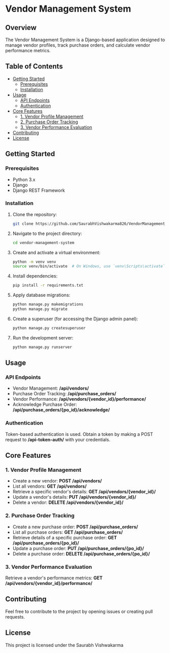 # Vendor Management System

## Overview
The Vendor Management System is a Django-based application designed to manage vendor profiles, track purchase orders, and calculate vendor performance metrics.

## Table of Contents
- [Getting Started](#getting-started)
  - [Prerequisites](#prerequisites)
  - [Installation](#installation)
- [Usage](#usage)
  - [API Endpoints](#api-endpoints)
  - [Authentication](#authentication)
- [Core Features](#core-features)
  - [1. Vendor Profile Management](#1-vendor-profile-management)
  - [2. Purchase Order Tracking](#2-purchase-order-tracking)
  - [3. Vendor Performance Evaluation](#3-vendor-performance-evaluation)
- [Contributing](#contributing)
- [License](#license)

## Getting Started

### Prerequisites
- Python 3.x
- Django
- Django REST Framework

### Installation
1. Clone the repository:
   ```bash
   git clone https://github.com/SaurabhVishwakarma826/VendorManagementSystem.git

2. Navigate to the project directory:
    ```bash
   cd vendor-management-system
   
3. Create and activate a virtual environment:
    ```bash
   python -m venv venv
   source venv/bin/activate  # On Windows, use `venv\Scripts\activate`

4. Install dependencies:

    ```bash
   pip install -r requirements.txt

5. Apply database migrations:
    ```bash
   python manage.py makemigrations
   python manage.py migrate

6. Create a superuser (for accessing the Django admin panel):
    ```bash
   python manage.py createsuperuser

7. Run the development server:
    ```bash
   python manage.py runserver

## Usage

### API Endpoints
- Vendor Management: **/api/vendors/**
- Purchase Order Tracking: **/api/purchase_orders/**
- Vendor Performance: **/api/vendors/{vendor_id}/performance/**
- Acknowledge Purchase Order: **/api/purchase_orders/{po_id}/acknowledge/**

### Authentication
Token-based authentication is used. Obtain a token by making a POST request to **/api-token-auth/** with your credentials.

## Core Features
### 1. Vendor Profile Management
- Create a new vendor: **POST /api/vendors/**
- List all vendors: **GET /api/vendors/**
- Retrieve a specific vendor's details: **GET /api/vendors/{vendor_id}/**
- Update a vendor's details: **PUT /api/vendors/{vendor_id}/**
- Delete a vendor: **DELETE /api/vendors/{vendor_id}/**

### 2. Purchase Order Tracking
- Create a new purchase order: **POST /api/purchase_orders/**
- List all purchase orders: **GET /api/purchase_orders/**
- Retrieve details of a specific purchase order: **GET /api/purchase_orders/{po_id}/**
- Update a purchase order: **PUT /api/purchase_orders/{po_id}/**
- Delete a purchase order: **DELETE /api/purchase_orders/{po_id}/**

### 3. Vendor Performance Evaluation

Retrieve a vendor's performance metrics: **GET /api/vendors/{vendor_id}/performance/**


## Contributing
Feel free to contribute to the project by opening issues or creating pull requests.

## License
This project is licensed under the Saurabh Vishwakarma










